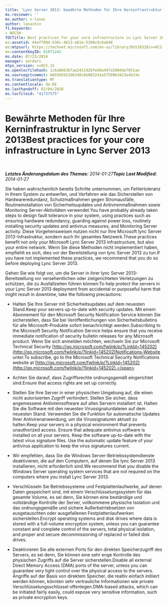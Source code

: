 ```yaml
---
title: 'Lync Server 2013: bewährte Methoden für Ihre Kerninfrastruktur'
ms.reviewer: ''
ms.author: v-lanac
author: lanachin
f1.keywords:
- NOCSH
TOCTitle: Best practices for your core infrastructure in Lync Server 2013
ms:assetid: 44aff88d-536c-4613-a81e-5398c9c6a648
ms:mtpsurl: https://technet.microsoft.com/en-us/library/Dn518328(v=OCS.15)
ms:contentKeyID: 61071242
ms.date: 07/23/2014
manager: serdars
mtps_version: v=OCS.15
ms.openlocfilehash: 1c6a8663bfae2411926fe08a497a5004def051ae
ms.sourcegitcommit: b693d5923d6240cbb865241a5750963423a4b33e
ms.translationtype: MT
ms.contentlocale: de-DE
ms.lasthandoff: 02/04/2020
ms.locfileid: "41737575"
---
```

<div data-xmlns="http://www.w3.org/1999/xhtml">

<div class="topic" data-xmlns="http://www.w3.org/1999/xhtml" data-msxsl="urn:schemas-microsoft-com:xslt" data-cs="http://msdn.microsoft.com/en-us/">

<div data-asp="http://msdn2.microsoft.com/asp">

# <a name="best-practices-for-your-core-infrastructure-in-lync-server-2013"></a><span data-ttu-id="6c644-102">Bewährte Methoden für Ihre Kerninfrastruktur in lync Server 2013</span><span class="sxs-lookup"><span data-stu-id="6c644-102">Best practices for your core infrastructure in Lync Server 2013</span></span>

</div>

<div id="mainSection">

<div id="mainBody">

<span> </span>

<span data-ttu-id="6c644-103">_**Letztes Änderungsdatum des Themas:** 2014-01-27_</span><span class="sxs-lookup"><span data-stu-id="6c644-103">_**Topic Last Modified:** 2014-01-27_</span></span>

<span data-ttu-id="6c644-104">Sie haben wahrscheinlich bereits Schritte unternommen, um Fehlertoleranz in Ihrem System zu entwerfen, und Verfahren wie das Sicherstellen von Hardwareredundanz, Schutzmaßnahmen gegen Stromausfälle, Routineinstallation von Sicherheitsupdates und Antivirenmaßnahmen sowie Monitoring Server-Aktivitäten verwendet.</span><span class="sxs-lookup"><span data-stu-id="6c644-104">You have probably already taken steps to design fault tolerance in your system, using practices such as ensuring hardware redundancy, guarding against power loss, routinely installing security updates and antivirus measures, and Monitoring Server activity.</span></span> <span data-ttu-id="6c644-105">Diese Vorgehensweisen nutzen nicht nur Ihre Microsoft lync Server 2013-Infrastruktur, sondern auch Ihr gesamtes Netzwerk.</span><span class="sxs-lookup"><span data-stu-id="6c644-105">These practices benefit not only your Microsoft Lync Server 2013 infrastructure, but also your entire network.</span></span> <span data-ttu-id="6c644-106">Wenn Sie diese Methoden nicht implementiert haben, empfiehlt es sich, dies vor der Bereitstellung von lync Server 2013 zu tun.</span><span class="sxs-lookup"><span data-stu-id="6c644-106">If you have not implemented these practices, we recommend that you do so before deploying Lync Server 2013.</span></span>

<span data-ttu-id="6c644-107">Gehen Sie wie folgt vor, um die Server in ihrer lync Server 2013-Bereitstellung vor versehentlichen oder zielgerichteten Verletzungen zu schützen, die zu Ausfallzeiten führen können:</span><span class="sxs-lookup"><span data-stu-id="6c644-107">To help protect the servers in your Lync Server 2013 deployment from accidental or purposeful harm that might result in downtime, take the following precautions:</span></span>

  - <span data-ttu-id="6c644-108">Halten Sie Ihre Server mit Sicherheitsupdates auf dem neuesten Stand.</span><span class="sxs-lookup"><span data-stu-id="6c644-108">Keep your servers up-to-date with security updates.</span></span> <span data-ttu-id="6c644-109">Mit einem Abonnement für den Microsoft Security Notification Service können Sie sicherstellen, dass Sie bei Veröffentlichungen von Sicherheitsbulletins für alle Microsoft-Produkte sofort benachrichtigt werden.</span><span class="sxs-lookup"><span data-stu-id="6c644-109">Subscribing to the Microsoft Security Notification Service helps ensure that you receive immediate notification of security bulletin releases for any Microsoft product.</span></span> <span data-ttu-id="6c644-110">Wenn Sie sich anmelden möchten, wechseln Sie zur Microsoft Technical Security [http://go.microsoft.com/fwlink/p/?LinkId=145202](http://go.microsoft.com/fwlink/p/?linkid=145202)Notifications-Website unter.</span><span class="sxs-lookup"><span data-stu-id="6c644-110">To subscribe, go to the Microsoft Technical Security Notifications website at [http://go.microsoft.com/fwlink/p/?LinkId=145202](http://go.microsoft.com/fwlink/p/?linkid=145202).</span></span>

  - <span data-ttu-id="6c644-111">Achten Sie darauf, dass Zugriffsrechte ordnungsgemäß eingerichtet sind.</span><span class="sxs-lookup"><span data-stu-id="6c644-111">Ensure that access rights are set up correctly.</span></span>

  - <span data-ttu-id="6c644-p103">Stellen Sie Ihre Server in einer physischen Umgebung auf, die einen nicht autorisierten Zugriff verhindert. Stellen Sie sicher, dass angemessene Antivirensoftware auf allen Servern installiert ist. Halten Sie die Software mit den neuesten Virussignaturdateien auf dem neuesten Stand. Verwenden Sie die Funktion für automatische Updates Ihrer Antivirenanwendung, um die Virussignaturen aktuell zu halten.</span><span class="sxs-lookup"><span data-stu-id="6c644-p103">Keep your servers in a physical environment that prevents unauthorized access. Ensure that adequate antivirus software is installed on all your servers. Keep the software up-to-date with the latest virus signature files. Use the automatic update feature of your antivirus application to keep the virus signatures current.</span></span>

  - <span data-ttu-id="6c644-116">Wir empfehlen, dass Sie die Windows Server-Betriebssystemdienste deaktivieren, die auf den Computern, auf denen Sie lync Server 2013 installieren, nicht erforderlich sind.</span><span class="sxs-lookup"><span data-stu-id="6c644-116">We recommend that you disable the Windows Server operating system services that are not required on the computers where you install Lync Server 2013.</span></span>

  - <span data-ttu-id="6c644-117">Verschlüsseln Sie Betriebssysteme und Festplattenlaufwerke, auf denen Daten gespeichert sind, mit einem Verschlüsselungssystem für das gesamte Volume, es sei denn, Sie können eine beständige und vollständige Kontrolle der Server, vollkommene physische Isolation und das ordnungsgemäße und sichere Außerbetriebsetzen von ausgetauschten oder ausgefallenen Festplattenlaufwerken sicherstellen.</span><span class="sxs-lookup"><span data-stu-id="6c644-117">Encrypt operating systems and disk drives where data is stored with a full-volume encryption system, unless you can guarantee constant and complete control of the servers, total physical isolation, and proper and secure decommissioning of replaced or failed disk drives.</span></span>

  - <span data-ttu-id="6c644-118">Deaktivieren Sie alle externen Ports für den direkten Speicherzugriff des Servers, es sei denn, Sie können eine sehr enge Kontrolle des physischen Zugriffs auf die Server sicherstellen.</span><span class="sxs-lookup"><span data-stu-id="6c644-118">Disable all external Direct Memory Access (DMA) ports of the server, unless you can guarantee very tight control over the physical access to the servers.</span></span> <span data-ttu-id="6c644-119">Angriffe auf der Basis von direktem Speicher, die realtiv einfach initiiert werden können, könnten sehr vertrauliche Informationen wie private Verschlüsselungsschlüssel offenlegen.</span><span class="sxs-lookup"><span data-stu-id="6c644-119">DMA-based attacks, which can be initiated fairly easily, could expose very sensitive information, such as private encryption keys.</span></span>

</div>

<span> </span>

</div>

</div>

</div>

